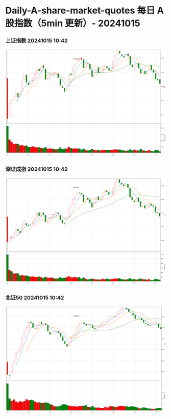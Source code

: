 
# Daily-A-share-market-quotes 每日 A 股指数（5min 更新）- 20241015

### 上证指数 20241015 10:42
![](./fig/2024/10/20241015-sh000001.png)

### 深证成指 20241015 10:42
![](./fig/2024/10/20241015-sz399001.png)

### 北证50 20241015 10:42
![](./fig/2024/10/20241015-bj899050.png)
